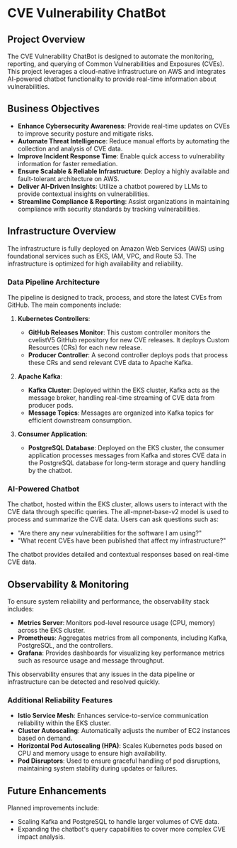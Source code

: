 # CVE Vulnerability ChatBot

## Project Overview
The CVE Vulnerability ChatBot is designed to automate the monitoring, reporting, and querying of Common Vulnerabilities and Exposures (CVEs). This project leverages a cloud-native infrastructure on AWS and integrates AI-powered chatbot functionality to provide real-time information about vulnerabilities.

## Business Objectives
- **Enhance Cybersecurity Awareness**: Provide real-time updates on CVEs to improve security posture and mitigate risks.
- **Automate Threat Intelligence**: Reduce manual efforts by automating the collection and analysis of CVE data.
- **Improve Incident Response Time**: Enable quick access to vulnerability information for faster remediation.
- **Ensure Scalable & Reliable Infrastructure**: Deploy a highly available and fault-tolerant architecture on AWS.
- **Deliver AI-Driven Insights**: Utilize a chatbot powered by LLMs to provide contextual insights on vulnerabilities.
- **Streamline Compliance & Reporting**: Assist organizations in maintaining compliance with security standards by tracking vulnerabilities.

## Infrastructure Overview
The infrastructure is fully deployed on Amazon Web Services (AWS) using foundational services such as EKS, IAM, VPC, and Route 53. The infrastructure is optimized for high availability and reliability.

### Data Pipeline Architecture
The pipeline is designed to track, process, and store the latest CVEs from GitHub. The main components include:

1. **Kubernetes Controllers**:
   - **GitHub Releases Monitor**: This custom controller monitors the cvelistV5 GitHub repository for new CVE releases. It deploys Custom Resources (CRs) for each new release.
   - **Producer Controller**: A second controller deploys pods that process these CRs and send relevant CVE data to Apache Kafka.

2. **Apache Kafka**:
   - **Kafka Cluster**: Deployed within the EKS cluster, Kafka acts as the message broker, handling real-time streaming of CVE data from producer pods.
   - **Message Topics**: Messages are organized into Kafka topics for efficient downstream consumption.

3. **Consumer Application**:
   - **PostgreSQL Database**: Deployed on the EKS cluster, the consumer application processes messages from Kafka and stores CVE data in the PostgreSQL database for long-term storage and query handling by the chatbot.

### AI-Powered Chatbot
The chatbot, hosted within the EKS cluster, allows users to interact with the CVE data through specific queries. The all-mpnet-base-v2 model is used to process and summarize the CVE data. Users can ask questions such as:

- "Are there any new vulnerabilities for the software I am using?"
- "What recent CVEs have been published that affect my infrastructure?"

The chatbot provides detailed and contextual responses based on real-time CVE data.

## Observability & Monitoring
To ensure system reliability and performance, the observability stack includes:

- **Metrics Server**: Monitors pod-level resource usage (CPU, memory) across the EKS cluster.
- **Prometheus**: Aggregates metrics from all components, including Kafka, PostgreSQL, and the controllers.
- **Grafana**: Provides dashboards for visualizing key performance metrics such as resource usage and message throughput.

This observability ensures that any issues in the data pipeline or infrastructure can be detected and resolved quickly.

### Additional Reliability Features
- **Istio Service Mesh**: Enhances service-to-service communication reliability within the EKS cluster.
- **Cluster Autoscaling**: Automatically adjusts the number of EC2 instances based on demand.
- **Horizontal Pod Autoscaling (HPA)**: Scales Kubernetes pods based on CPU and memory usage to ensure high availability.
- **Pod Disruptors**: Used to ensure graceful handling of pod disruptions, maintaining system stability during updates or failures.

## Future Enhancements
Planned improvements include:

- Scaling Kafka and PostgreSQL to handle larger volumes of CVE data.
- Expanding the chatbot's query capabilities to cover more complex CVE impact analysis.

